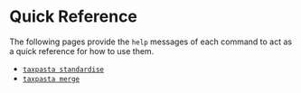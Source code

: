 # Quick Reference

The following pages provide the `help` messages of each command to act as a quick reference for how to use them.

-   [`taxpasta standardise`](standardise)
-   [`taxpasta merge`](merge)
